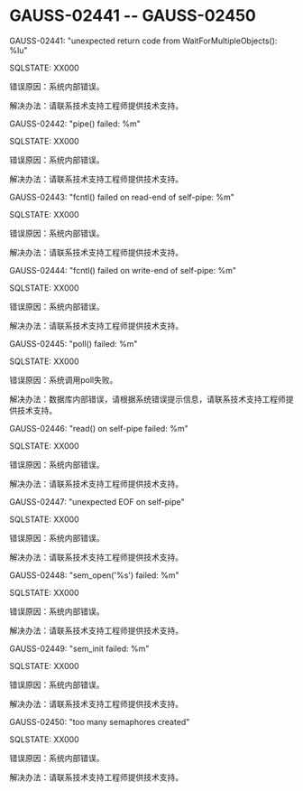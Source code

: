 # GAUSS-02441 -- GAUSS-02450

GAUSS-02441: "unexpected return code from WaitForMultipleObjects\(\): %lu"

SQLSTATE: XX000

错误原因：系统内部错误。

解决办法：请联系技术支持工程师提供技术支持。

GAUSS-02442: "pipe\(\) failed: %m"

SQLSTATE: XX000

错误原因：系统内部错误。

解决办法：请联系技术支持工程师提供技术支持。

GAUSS-02443: "fcntl\(\) failed on read-end of self-pipe: %m"

SQLSTATE: XX000

错误原因：系统内部错误。

解决办法：请联系技术支持工程师提供技术支持。

GAUSS-02444: "fcntl\(\) failed on write-end of self-pipe: %m"

SQLSTATE: XX000

错误原因：系统内部错误。

解决办法：请联系技术支持工程师提供技术支持。

GAUSS-02445: "poll\(\) failed: %m"

SQLSTATE: XX000

错误原因：系统调用poll失败。

解决办法：数据库内部错误，请根据系统错误提示信息，请联系技术支持工程师提供技术支持。

GAUSS-02446: "read\(\) on self-pipe failed: %m"

SQLSTATE: XX000

错误原因：系统内部错误。

解决办法：请联系技术支持工程师提供技术支持。

GAUSS-02447: "unexpected EOF on self-pipe"

SQLSTATE: XX000

错误原因：系统内部错误。

解决办法：请联系技术支持工程师提供技术支持。

GAUSS-02448: "sem\_open\('%s'\) failed: %m"

SQLSTATE: XX000

错误原因：系统内部错误。

解决办法：请联系技术支持工程师提供技术支持。

GAUSS-02449: "sem\_init failed: %m"

SQLSTATE: XX000

错误原因：系统内部错误。

解决办法：请联系技术支持工程师提供技术支持。

GAUSS-02450: "too many semaphores created"

SQLSTATE: XX000

错误原因：系统内部错误。

解决办法：请联系技术支持工程师提供技术支持。

